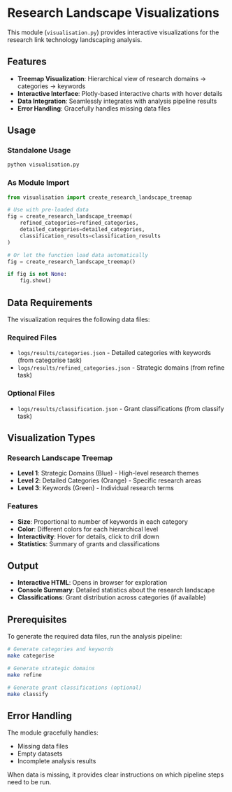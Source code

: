 # Research Landscape Visualizations

This module (`visualisation.py`) provides interactive visualizations for the research link technology landscaping analysis.

## Features

- **Treemap Visualization**: Hierarchical view of research domains → categories → keywords
- **Interactive Interface**: Plotly-based interactive charts with hover details
- **Data Integration**: Seamlessly integrates with analysis pipeline results
- **Error Handling**: Gracefully handles missing data files

## Usage

### Standalone Usage
```bash
python visualisation.py
```

### As Module Import
```python
from visualisation import create_research_landscape_treemap

# Use with pre-loaded data
fig = create_research_landscape_treemap(
    refined_categories=refined_categories,
    detailed_categories=detailed_categories,
    classification_results=classification_results
)

# Or let the function load data automatically
fig = create_research_landscape_treemap()

if fig is not None:
    fig.show()
```

## Data Requirements

The visualization requires the following data files:

### Required Files
- `logs/results/categories.json` - Detailed categories with keywords (from categorise task)
- `logs/results/refined_categories.json` - Strategic domains (from refine task)

### Optional Files
- `logs/results/classification.json` - Grant classifications (from classify task)

## Visualization Types

### Research Landscape Treemap
- **Level 1**: Strategic Domains (Blue) - High-level research themes
- **Level 2**: Detailed Categories (Orange) - Specific research areas  
- **Level 3**: Keywords (Green) - Individual research terms

### Features
- **Size**: Proportional to number of keywords in each category
- **Color**: Different colors for each hierarchical level
- **Interactivity**: Hover for details, click to drill down
- **Statistics**: Summary of grants and classifications

## Output

- **Interactive HTML**: Opens in browser for exploration
- **Console Summary**: Detailed statistics about the research landscape
- **Classifications**: Grant distribution across categories (if available)

## Prerequisites

To generate the required data files, run the analysis pipeline:

```bash
# Generate categories and keywords
make categorise

# Generate strategic domains
make refine  

# Generate grant classifications (optional)
make classify
```

## Error Handling

The module gracefully handles:
- Missing data files
- Empty datasets
- Incomplete analysis results

When data is missing, it provides clear instructions on which pipeline steps need to be run.
